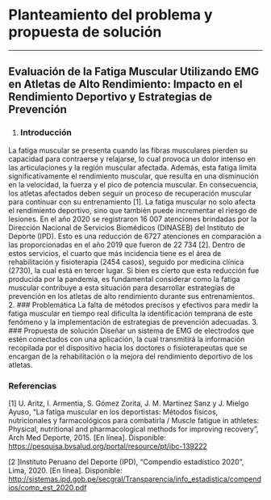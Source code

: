 # Planteamiento del problema y propuesta de solución

---
## Evaluación de la Fatiga Muscular Utilizando EMG en Atletas de Alto Rendimiento: Impacto en el Rendimiento Deportivo y Estrategias de Prevención

1. ### Introducción
La fatiga muscular se presenta cuando las fibras musculares pierden su capacidad para contraerse y relajarse, lo cual provoca un dolor intenso en las articulaciones y la región muscular afectada. Además, esta fatiga limita significativamente el rendimiento muscular, que resulta en una disminución en la velocidad, la fuerza y el pico de potencia muscular. En consecuencia, los atletas afectados deben seguir un proceso de recuperación muscular para continuar con su entrenamiento [1]. 
La fatiga muscular no solo afecta el rendimiento deportivo, sino que también puede incrementar el riesgo de lesiones. En el año 2020 se registraron 16 007 atenciones brindadas por la Dirección Nacional de Servicios Biomédicos (DINASEB) del Instituto de Deporte (IPD). Esto es una reducción de 6727 atenciones en comparación a las proporcionadas en el año 2019 que fueron de 22 734 [2]. Dentro de estos servicios, el cuarto que más incidencia tiene es el área de rehabilitación y fisioterapia (2454 casos), seguido por medicina clínica (2730), la cual está en tercer lugar. Si bien es cierto que esta reducción fue producida por la pandemia, es fundamental considerar como la fatiga muscular contribuye a esta situación para desarrollar estrategias de prevención en los atletas de alto rendimiento durante sus entrenamientos.
2. ### Problemática
La falta de métodos precisos y efectivos para medir la fatiga muscular en tiempo real dificulta la identificación temprana de este fenómeno y la implementación de estrategias de prevención adecuadas.
3. ### Propuesta de solución
Diseñar un sistema de EMG de electrodos que estén conectados con una aplicación, la cual transmitirá la información recopilada por el dispositivo hacia los doctores o fisioterapeutas que se encargan de la rehabilitación o la mejora del rendimiento deportivo de los atletas.

### Referencias
[1] U. Aritz, I. Armentia, S. Gómez Zorita, J. M. Martinez Sanz y J. Mielgo Ayuso, “La fatiga muscular en los deportistas: Métodos físicos, nutricionales y farmacológicos para combatirla / Muscle fatigue in athletes: Physical, nutritional and pharmacological methods for improving recovery”, Arch Med Deporte, 2015. [En línea]. Disponible: https://pesquisa.bvsalud.org/portal/resource/pt/ibc-139222

[2 ]Instituto Peruano del Deporte (IPD), “Compendio estadístico 2020”, Lima, 2020. [En línea]. Disponible: http://sistemas.ipd.gob.pe/secgral/Transparencia/info_estadistica/compendios/comp_est_2020.pdf
